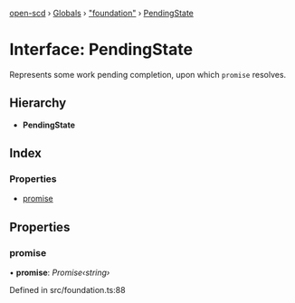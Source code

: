 [open-scd](../README.md) › [Globals](../globals.md) › ["foundation"](../modules/_foundation_.md) › [PendingState](_foundation_.pendingstate.md)

# Interface: PendingState

Represents some work pending completion, upon which `promise` resolves.

## Hierarchy

* **PendingState**

## Index

### Properties

* [promise](_foundation_.pendingstate.md#promise)

## Properties

###  promise

• **promise**: *Promise‹string›*

Defined in src/foundation.ts:88
